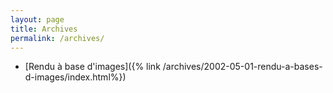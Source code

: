 ```yaml
---
layout: page
title: Archives
permalink: /archives/
---
```


* [Rendu à base d'images]({% link /archives/2002-05-01-rendu-a-bases-d-images/index.html%})
